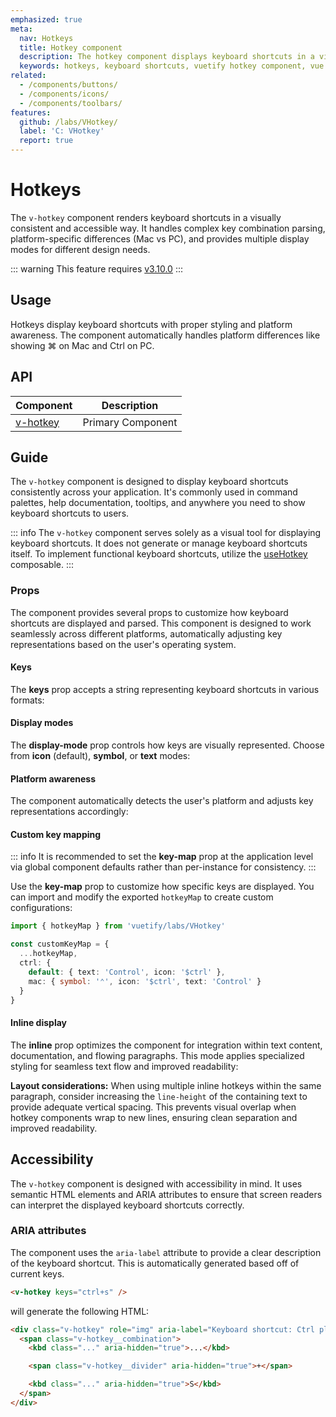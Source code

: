```yaml
---
emphasized: true
meta:
  nav: Hotkeys
  title: Hotkey component
  description: The hotkey component displays keyboard shortcuts in a visually consistent and platform-aware manner.
  keywords: hotkeys, keyboard shortcuts, vuetify hotkey component, vue hotkey component
related:
  - /components/buttons/
  - /components/icons/
  - /components/toolbars/
features:
  github: /labs/VHotkey/
  label: 'C: VHotkey'
  report: true
---
```


# Hotkeys

The `v-hotkey` component renders keyboard shortcuts in a visually consistent and accessible way. It handles complex key combination parsing, platform-specific differences (Mac vs PC), and provides multiple display modes for different design needs.

<PageFeatures />

::: warning
This feature requires [v3.10.0](/getting-started/release-notes/?version=v3.10.0)
:::

## Usage

Hotkeys display keyboard shortcuts with proper styling and platform awareness. The component automatically handles platform differences like showing <v-kbd>⌘</v-kbd> on Mac and <v-kbd>Ctrl</v-kbd> on PC.

<ExamplesUsage name="v-hotkey" />

<PromotedEntry />

## API

| Component | Description |
| - | - |
| [v-hotkey](/api/v-hotkey/) | Primary Component |

<ApiInline hide-links />

## Guide

The `v-hotkey` component is designed to display keyboard shortcuts consistently across your application. It's commonly used in command palettes, help documentation, tooltips, and anywhere you need to show keyboard shortcuts to users.

::: info
The `v-hotkey` component serves solely as a visual tool for displaying keyboard shortcuts. It does not generate or manage keyboard shortcuts itself. To implement functional keyboard shortcuts, utilize the [useHotkey](/features/hotkey/) composable.
:::

### Props

The component provides several props to customize how keyboard shortcuts are displayed and parsed. This component is designed to work seamlessly across different platforms, automatically adjusting key representations based on the user's operating system.

#### Keys

The **keys** prop accepts a string representing keyboard shortcuts in various formats:

<ExamplesExample file="v-hotkey/prop-keys" />

#### Display modes

The **display-mode** prop controls how keys are visually represented. Choose from **icon** (default), **symbol**, or **text** modes:

<ExamplesExample file="v-hotkey/prop-display-mode" />

#### Platform awareness

The component automatically detects the user's platform and adjusts key representations accordingly:

<ExamplesExample file="v-hotkey/prop-platform-aware" />

#### Custom key mapping

::: info
It is recommended to set the **key-map** prop at the application level via global component defaults rather than per-instance for consistency.
:::

Use the **key-map** prop to customize how specific keys are displayed. You can import and modify the exported `hotkeyMap` to create custom configurations:

```typescript
import { hotkeyMap } from 'vuetify/labs/VHotkey'

const customKeyMap = {
  ...hotkeyMap,
  ctrl: {
    default: { text: 'Control', icon: '$ctrl' },
    mac: { symbol: '⌃', icon: '$ctrl', text: 'Control' }
  }
}
```

<ExamplesExample file="v-hotkey/prop-key-map" />

#### Inline display

The **inline** prop optimizes the component for integration within text content, documentation, and flowing paragraphs. This mode applies specialized styling for seamless text flow and improved readability:

<ExamplesExample file="v-hotkey/prop-inline" />

**Layout considerations:** When using multiple inline hotkeys within the same paragraph, consider increasing the `line-height` of the containing text to provide adequate vertical spacing. This prevents visual overlap when hotkey components wrap to new lines, ensuring clean separation and improved readability.

## Accessibility

The `v-hotkey` component is designed with accessibility in mind. It uses semantic HTML elements and ARIA attributes to ensure that screen readers can interpret the displayed keyboard shortcuts correctly.

### ARIA attributes

The component uses the `aria-label` attribute to provide a clear description of the keyboard shortcut. This is automatically generated based off of current keys.

```html
<v-hotkey keys="ctrl+s" />
```

will generate the following HTML:

```html
<div class="v-hotkey" role="img" aria-label="Keyboard shortcut: Ctrl plus S">
  <span class="v-hotkey__combination">
    <kbd class="..." aria-hidden="true">...</kbd>

    <span class="v-hotkey__divider" aria-hidden="true">+</span>

    <kbd class="..." aria-hidden="true">S</kbd>
  </span>
</div>
```
